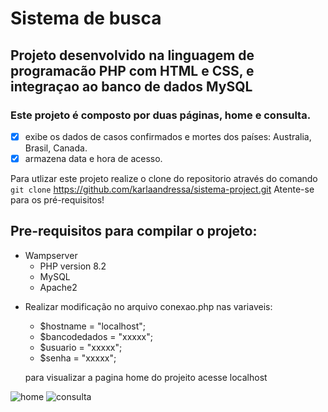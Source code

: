 # Sistema de busca

## Projeto desenvolvido na linguagem de programacão PHP com HTML e CSS, e integraçao ao banco de dados MySQL
### Este projeto é composto por duas páginas, home e consulta. 
- [x] exibe os dados de casos confirmados e mortes dos países: Australia, Brasil, Canada.
- [x] armazena data e hora de acesso.

Para utlizar este projeto realize o clone do repositorio através do comando `git clone` https://github.com/karlaandressa/sistema-project.git
Atente-se para os pré-requisitos!

## Pre-requisitos para compilar o projeto:
 
 - Wampserver
   - PHP version 8.2
   - MySQL
   - Apache2
   
* Realizar modificação no arquivo conexao.php nas variaveis:
  - $hostname = "localhost";
  - $bancodedados = "xxxxx";
  - $usuario = "xxxxx";
  - $senha = "xxxxx";
  
  para visualizar a pagina home do projeito acesse localhost

![home](https://user-images.githubusercontent.com/103785205/227572623-f88b5f05-c2d3-46e1-aeae-54c39418a69e.png)
![consulta](https://user-images.githubusercontent.com/103785205/227572564-3030bfd2-9bf9-448d-8417-b525d6ffd961.png)

